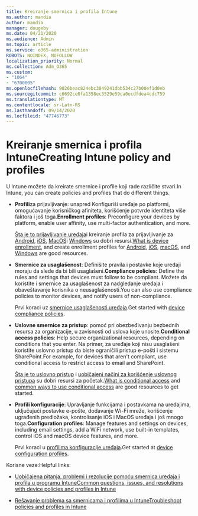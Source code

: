 ```yaml
---
title: Kreiranje smernica i profila Intune
ms.author: mandia
author: mandia
manager: dougeby
ms.date: 04/21/2020
ms.audience: Admin
ms.topic: article
ms.service: o365-administration
ROBOTS: NOINDEX, NOFOLLOW
localization_priority: Normal
ms.collection: Adm_O365
ms.custom:
- "1064"
- "6700005"
ms.openlocfilehash: 9026beac824ebc3849241dbb534c27b00ef1d0eb
ms.sourcegitcommit: c6692ce0fa1358ec3529e59ca0ecdfdea4cdc759
ms.translationtype: MT
ms.contentlocale: sr-Latn-RS
ms.lasthandoff: 09/14/2020
ms.locfileid: "47746773"
---
```

# <a name="creating-intune-policy-and-profiles"></a><span data-ttu-id="72666-102">Kreiranje smernica i profila Intune</span><span class="sxs-lookup"><span data-stu-id="72666-102">Creating Intune policy and profiles</span></span>

<span data-ttu-id="72666-103">U Intune možete da kreirate smernice i profile koji rade različite stvari.</span><span class="sxs-lookup"><span data-stu-id="72666-103">In Intune, you can create policies and profiles that do different things.</span></span>

- <span data-ttu-id="72666-104">**Profili**za prijavljivanje: unapred Konfiguriši uređaje po platformi, omogućavanje korisničkog afiniteta, korišćenje potvrde identiteta više faktora i još toga.</span><span class="sxs-lookup"><span data-stu-id="72666-104">**Enrollment profiles**: Preconfigure your devices by platform, enable user affinity, use multi-factor authentication, and more.</span></span>

  <span data-ttu-id="72666-105">[Šta je to prijavljivanje uređaja](https://docs.microsoft.com/intune/device-enrollment)i kreiranje profila za prijavljivanje za [Android](https://docs.microsoft.com/intune/android-enroll), [iOS](https://docs.microsoft.com/intune/ios-enroll), [MacOS](https://docs.microsoft.com/intune/macos-enroll)i [Windows](https://docs.microsoft.com/intune/windows-enrollment-methods) su dobri resursi.</span><span class="sxs-lookup"><span data-stu-id="72666-105">[What is device enrollment](https://docs.microsoft.com/intune/device-enrollment), and create enrollment profiles for [Android](https://docs.microsoft.com/intune/android-enroll), [iOS](https://docs.microsoft.com/intune/ios-enroll), [macOS](https://docs.microsoft.com/intune/macos-enroll), and [Windows](https://docs.microsoft.com/intune/windows-enrollment-methods) are good resources.</span></span>

- <span data-ttu-id="72666-106">**Smernice za usaglašenost**: Definišite pravila i postavke koje uređaji moraju da slede da bi bili usaglašeni.</span><span class="sxs-lookup"><span data-stu-id="72666-106">**Compliance policies**: Define the rules and settings that devices must follow to be compliant.</span></span> <span data-ttu-id="72666-107">Možete da koristite i smernice za usaglašenost za nadgledanje uređaja i obaveštavanje korisnika o neusaglašenosti.</span><span class="sxs-lookup"><span data-stu-id="72666-107">You can also use compliance policies to monitor devices, and notify users of non-compliance.</span></span>

  <span data-ttu-id="72666-108">Prvi koraci uz [smernice usaglašenosti uređaja](https://docs.microsoft.com/intune/device-compliance-get-started).</span><span class="sxs-lookup"><span data-stu-id="72666-108">Get started with [device compliance policies](https://docs.microsoft.com/intune/device-compliance-get-started).</span></span>
- <span data-ttu-id="72666-109">**Uslovne smernice za pristup**: pomoć pri obezbeđivanju bezbednih resursa za organizacije, u zavisnosti od uslova koje unosite.</span><span class="sxs-lookup"><span data-stu-id="72666-109">**Conditional access policies**: Help secure organizational resources, depending on conditions that you enter.</span></span> <span data-ttu-id="72666-110">Na primer, za uređaje koji nisu usaglašeni koristite uslovno pristup da biste ograničili pristup e-pošti i sistemu SharePoint.</span><span class="sxs-lookup"><span data-stu-id="72666-110">For example, for devices that aren't compliant, use conditional access to restrict access to email and SharePoint.</span></span>

  <span data-ttu-id="72666-111">[Šta je to uslovno pristup](https://docs.microsoft.com/intune/conditional-access) i [uobičajeni načini za korišćenje uslovnog pristupa](https://docs.microsoft.com/intune/conditional-access-intune-common-ways-use) su dobri resursi za početak.</span><span class="sxs-lookup"><span data-stu-id="72666-111">[What is conditional access](https://docs.microsoft.com/intune/conditional-access) and [common ways to use conditional access](https://docs.microsoft.com/intune/conditional-access-intune-common-ways-use) are good resources to get started.</span></span>

- <span data-ttu-id="72666-112">**Profili konfiguracije**: Upravljanje funkcijama i postavkama na uređajima, uključujući postavke e-pošte, dodavanje Wi-Fi mreže, korišćenje ugrađenih predložaka, kontrolisanje iOS i MacOS uređaja i još mnogo toga.</span><span class="sxs-lookup"><span data-stu-id="72666-112">**Configuration profiles**: Manage features and settings on devices, including email settings, add a WiFi network, use built-in templates, control iOS and macOS device features, and more.</span></span>

  <span data-ttu-id="72666-113">Prvi koraci u [profilima konfiguracije uređaja](https://docs.microsoft.com/intune/device-profiles).</span><span class="sxs-lookup"><span data-stu-id="72666-113">Get started at [device configuration profiles](https://docs.microsoft.com/intune/device-profiles).</span></span>

<span data-ttu-id="72666-114">Korisne veze:</span><span class="sxs-lookup"><span data-stu-id="72666-114">Helpful links:</span></span>

- [<span data-ttu-id="72666-115">Uobičajena pitanja, problemi i rezolucije pomoću smernica uređaja i profila u programu Intune</span><span class="sxs-lookup"><span data-stu-id="72666-115">Common questions, issues, and resolutions with device policies and profiles in Intune</span></span>](https://docs.microsoft.com/intune/device-profile-troubleshoot)

- [<span data-ttu-id="72666-116">Rešavanje problema sa smernicama i profilima u Intune</span><span class="sxs-lookup"><span data-stu-id="72666-116">Troubleshoot policies and profiles in Intune</span></span>](https://docs.microsoft.com/intune/troubleshoot-policies-in-microsoft-intune)

